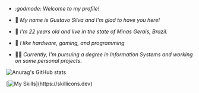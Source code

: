 - *:godmode: Welcome to my profile!*

- :ninja:	*My name is Gustavo Silva and I'm glad to have you here!*
- :adult:	*I'm 22 years old and live in the state of Minas Gerais, Brazil.*
- :space_invader:	*I like hardware, gaming, and programming*
- :man_technologist: *Currently, I'm pursuing a degree in Information Systems and working on some personal projects.*

![Anurag's GitHub stats](https://github-readme-stats.vercel.app/api?username=gvstaov&theme=synthwave&show_icons=true)

[![My Skills](https://skillicons.dev/icons?i=java,py,html,css,c#,)](https://skillicons.dev)
